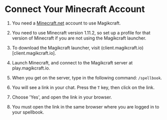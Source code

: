 # Connect Your Minecraft Account

1. You need a [Minecraft.net](www.minecraft.net) account to use Magikcraft. 

2. You need to use Minecraft version 1.11.2, so set up a profile for that version of Minecraft if you are not using the Magikcraft launcher. 

3. To download the Magikcraft launcher, visit (client.magikcraft.io)[client.magikcraft.io].

4. Launch Minecraft, and connect to the Magikcraft server at play.magikcraft.io. 

5. When you get on the server, type in the following command: `/spellbook`.

6. You will see a link in your chat. Press the `T` key, then click on the link.

7. Choose 'Yes', and open the link in your browser.

8. You must open the link in the same browser where you are logged in to your spellbook.

